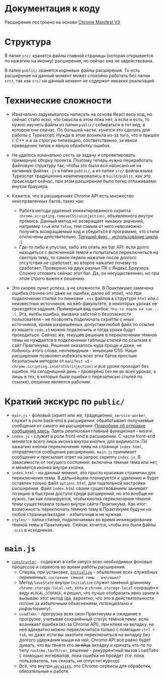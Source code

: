 # Документация к коду
Расширение построено на основе [Chrome Manifest V3](https://developer.chrome.com/docs/extensions/mv3/intro/)

# Структура
В папке `src/` хранятся файлы главной страницы (которая открывается по нажатию на иконку) расширения, но сейчас она не задействована.

В папке `public/` хранятся корневые файлы расширения. То есть расширение на данный момент может спокойно работать без папки `src/`, так как `src/` на данный момент не содержит никаких реализаций.

# Технические сложности
- Изначально задумывалось написать на основе React весь код, но сейчас стало ясно, что смысла в этом пока нет, а если и есть, то нужно научить файлы из папки `public/` собираться в тот вид, в котором они сейчас. По большей части, хочется это сделать для работы с Typescript. Нужда в этом возникла из-за того, что я пришёл с C++ и я за строгую типизацию, соответственно, за явное приведение типов и явную обработку ошибок.

- Не удалось изначально сесть за задачу и спроектировать примерную сборку проекта. Поэтому теперь нужно переработать файловую структуру так, чтобы это было всё написано не на нативных файлах `.js` в папке `public/`, а из папки `src/` файлы языка Typescript традиционно компилировались в `build/public`, как это происходит сейчас, при этом расширение было легко отлаживаемо внутри браузера.

- Кажется, что в расширениях Chrome API есть множество неисправленных багов, таких как:
    - Работа метода удаления инжектированного скрипта `chrome.scripting.removeCSS(uninjection)`, объявленного внутри промиса. Данный метод не возвращает никаких значений, например `true` или `false`, тем самым от него невозможно получить возвращаемый код и убедиться в программе, что стили отключены действительно. [Текущий фикс - использование цикла](https://gitlab.com/kolyandev/practicum-insider/-/blob/master/public/main.js#L39) ;(
    - Где-то либо я упустил, либо это опять же баг API: если долго находиться с включенной темой и попытаться переключиться на светлую тему, то самое первое нажатие после долгого отсутствия не сработает, но второе нажатие почему-то сработает. Проверено на двух разных ПК с Яндекс.Браузера. Сложно отловить сейчас этот баг. Да, он несущественнен, но при этом строго важен к решению.

- Это скорее пункт успеха, а не сложности. В Практикуме замечена ошибка (точнее это даже не ошибка, далее об этом), что при подключении стилей по линковке `.css` файлов в структуре `html` или с неизвестных источников, на веб-факультете, в некоторых уроках не проходятся задания. Примерный вид ошибок: `Что-то пошло не так... :(`. Эта, якобы ошибка, вызвана заботой о безопасности пользователя - не позволять подключать скрипты с иных источников, кроме разрешённых, допустим любой файл по ссылке из нашего `code.s3` можно подключить и тогда уроки будут проходиться. Сейчас же, текущее решение в переключении тёмной темы не нуждается в подключении таблицы стилей по ссылкам в сайт Практикума. Решение оказалось куда проще и даже, не побоюсь этого слова, неочевидным - инъекция CSS. Наше расширение позволяет избежать всех этих багов простым безопасным методом от `manifest v3` - `chrome.scripting.insertCSS(injection)` и все уроки проходит без ошибок. На сегодняшний день - проверено (но не во всех уроках, а лишь в тех, в которых были ошибки с перезаписью стилей по ссылке), решение является рабочим.

# Краткий экскурс по `public/`
- `main.js` - фоновый скрипт или же, традиционно, `service-worker`, служит в роли back-end в расширении: обрабатывает получаемые сообщения от самого же расширения. [Подробнее об отправке сообщений здесь](https://developer.chrome.com/docs/extensions/reference/runtime/). Здесь реализован главный функционал - мозги.
- `index.js` - служит в роли front-end в расширении. С части front-end меняется всего лишь иконка внутри кнопки, для видимости. По нажатию кнопки переключения темы на странице `index.html`, отправляется сообщение расширению. `main.js` принимает сообщение и присылает ответ на запрос скрипту `index.js`. В зависимости от текущего состояния: включена тёмная тема или нет, и меняется иконка внутри кнопки.
- `index.html` - на данный момент, это просто красивая страничка для переключения темы. В дальнейшем планируется к удалению и будет оставлен только файл `options.html`, для тщательной настройки расширения. Файл `index.html` своим существованием занимает позицию в быстром доступе среди расширений, но это вообще не нужно, так как планируется, чтобы кнопка переключения тёмной темы существовала только внутри сайта Практикума. Как итог: возможность переключать тёмную тему в Практикуме будучи на любой странице/вкладке - избыточная и не нужная.
- `styles/` - папка стилей, подключаемых во время инъекцирования тёмной темы в Практикуме. Сейчас хочется, чтобы это были файлы `.scss` в исходниках.

# `main.js`
- [`constructor`](https://gitlab.com/kolyandev/practicum-insider/-/blob/master/public/main.js#L156) - содержит в себе запуск всех необходимых фоновых процессов и сервисов во время работы расширения.
    - Сперва, при установке, [`Initialize`](https://gitlab.com/kolyandev/practicum-insider/-/blob/master/public/main.js#L158) - объявление всех служебных переменных: `состояние тёмной темы - вкл/выкл?`
    - Метод `SaveState` внутри `Initialize` служит заменой длинному `chrome.storage.local.set`, хоть и `chrome.storage.local` сокращён к виду `#LOCAL_STORAGE`, я решил, что лучше отобразить явно зачем я вызываю этот метод (да, вероятно, что это в действительности погоня за избыточным объяснением, _потенциально к рефакторингу_).
    - `LoadTabs` - прогрузка всех окон Практикума и ожидание к прогрузке, учитывая сохранённый статус тёмной темы. если возникает ошибка (из-за Chrome API), при клике на вкладку, на неё адекватно можно переключиться только с помощью `ctrl + tab`, но даже если вы захотите переключиться на вкладку без долгого удержания мыши на ней, Chrome API всё равно будет думать, что вы тянете его ~~за яйца~~ вкладку и кричать что-то по типу `runtime.lastError`, решение - рекуррентный вызов LoadTabs с помощью интервалов, пока ошибка не пройдёт (т.е. пока пользователь, так сказать, не отпустит курсор)
    - Всё, что внутри [`services`](#IsFirstLoadingIteration), это Chrome-сервисы для обработки, обязательные к работе.










